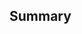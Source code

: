 <!--
Hey! Thanks so much!
-->

## Summary

<!-- Explain what you're trying to do in this pull request -->

<!-- DESIGN: Does this code have some deeper design concept that motivates it that is hard to understand just by reading the code? -->

<!-- TESTING: How did you test this? Is there a new example? Do you have some test scenario you're using? -->

<!-- DOCS: Should there be a documentation or changelog update with this code? -->
